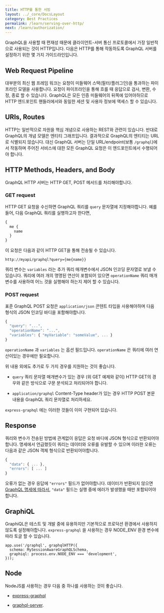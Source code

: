 ```yaml
---
title: HTTP를 통한 서빙
layout: ../_core/DocsLayout
category: Best Practices
permalink: /learn/serving-over-http/
next: /learn/authorization/
---
```


GraphQL을 사용할 때 편재성 때문에 클라이언트-서버 통신 프로토콜에서 가장 일반적으로 사용되는 것이 HTTP입니다. 다음은 HTTP를 통해 작동하도록 GraphQL 서버를 설정하기 위한 몇 가지 가이드라인입니다.

## Web Request Pipeline
대부분의 최신 웹 프레임 워크는 요청이 미들웨어 스택(필터/플러그인)을 통과하는 파이프라인 모델을 사용합니다. 요청이 파이프라인을 통해 흐를 때 응답으로 검사, 변환, 수정, 종료 할 수 있습니다. GraphQL은 모든 인증 미들웨어의 뒤쪽에 있어야하므로 HTTP 엔드포인트 핸들러에서와 동일한 세션 및 사용자 정보에 액세스 할 수 있습니다.

## URIs, Routes
HTTP는 일반적으로 자원을 핵심 개념으로 사용하는 REST와 관련이 있습니다. 반대로 GraphQL의 개념 모델은 엔티티 그래프입니다. 결과적으로 GraphQL의 엔티티는 URL로 식별되지 않습니다. 대신 GraphQL 서버는 단일 URL/endpoint(보통 `/graphql`)에서 작동하며 주어진 서비스에 대한 모든 GraphQL 요청은 이 엔드포인트에서 수행되어야 합니다.

## HTTP Methods, Headers, and Body
GraphQL HTTP 서버는 HTTP GET, POST 메서드를 처리해야합니다.

### GET request

HTTP GET 요청을 수신하면 GraphQL 쿼리를 `query` 문자열에 지정해야합니다. 예를 들어, 다음 GraphQL 쿼리를 실행하고자 한다면,

```graphql
{
  me {
    name
  }
}
```

이 요청은 다음과 같이 HTTP GET을 통해 전송될 수 있습니다.

```
http://myapi/graphql?query={me{name}}
```

쿼리 변수는 `variables` 라는 추가 쿼리 매개변수에서 JSON 인코딩 문자열로 보낼 수 있습니다. 쿼리에 여러 개의 명명된 연산이 포함되어 있으면 `operationName` 쿼리 매개 변수를 사용하여 어느 것을 실행해야 하는지 제어 할 수 있습니다.

### POST request

표준 GraphQL POST 요청은 `application/json` 콘텐트 타입을 사용해야하며 다음 형식의 JSON 인코딩 바디을 포함해야합니다.

```js
{
  "query": "...",
  "operationName": "...",
  "variables": { "myVariable": "someValue", ... }
}
```

`operationName` 과 `variables` 는 옵션 필드입니다. `operationName` 은 쿼리에 여러 연산이있는 경우에만 필요합니다.

위 내용 외에도 추가로 두 가지 경우를 지원하는 것이 좋습니다.

* `query` 쿼리 문자열 매개변수가 있는 경우 (위 GET 예제와 같이) HTTP GET의 경우와 같은 방식으로 구문 분석되고 처리되어야 합니다.

* `application/graphql` Content-Type header가 있는 경우 HTTP POST 본문 내용을 GraphQL 쿼리 문자열로 처리하세요.

`express-graphql` 에는 이러한 것들이 이미 구현되어 있습니다.

## Response

쿼리와 변수가 전송된 방법에 관계없이 응답은 요청 바디에 JSON 형식으로 반환되어야합니다. 명세에서 언급했듯이 쿼리는 데이터와 오류를 유발할 수 있으며 이러한 오류는 다음과 같은 JSON 객체 형식으로 반환되어야합니다.

```js
{
  "data": { ... },
  "errors": [ ... ]
}
```

오류가 없는 경우 응답에 `"errors"` 필드가 없어야합니다. 데이터가 반환되지 않으면 [GraphQL 명세에 따라서](http://facebook.github.io/graphql/#sec-Data), `"data"` 필드는 실행 중에 에러가 발생했을 때만 포함되어야합니다.

## GraphiQL
GraphiQL은 테스트 및 개발 중에 유용하지만 기본적으로 프로덕션 환경에서 사용하지 않도록 설정해야합니다. `express-graphql` 을 사용하는 경우 NODE_ENV 환경 변수에 따라 토글 할 수 있습니다.

```
app.use('/graphql', graphqlHTTP({
  schema: MySessionAwareGraphQLSchema,
  graphiql: process.env.NODE_ENV === 'development',
}));
```

## Node
NodeJS를 사용하는 경우 다음 중 하나를 사용하는 것이 좋습니다.

- [express-graphql](https://github.com/graphql/express-graphql)

- [graphql-server](https://github.com/apollostack/graphql-server).
